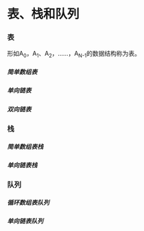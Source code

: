 # 表、栈和队列

### 表

形如A<sub>0</sub>，A<sub>1</sub>、A<sub>2</sub>，……，A<sub>N-1</sub>的数据结构称为表。

##### 简单数组表

##### 单向链表

##### 双向链表


### 栈

##### 简单数组表栈

##### 单向链表栈


### 队列

##### 循环数组表队列

##### 单向链表队列
